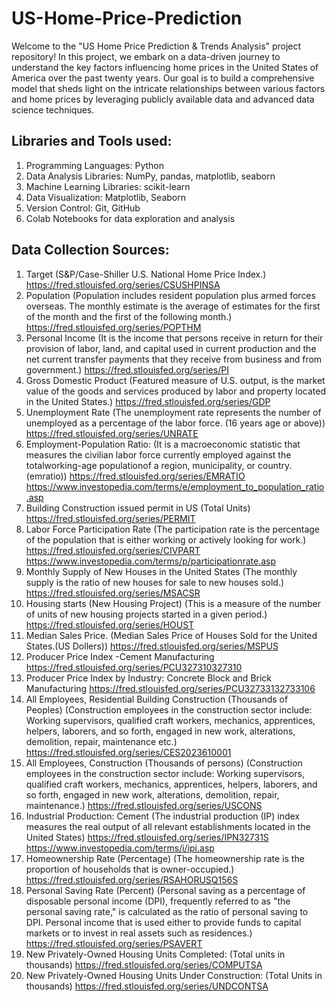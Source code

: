 # US-Home-Price-Prediction

Welcome to the "US Home Price Prediction & Trends Analysis" project repository! In this project, we embark on a data-driven journey to understand the key factors influencing home prices in the United States of America over the past twenty years. Our goal is to build a comprehensive model that sheds light on the intricate relationships between various factors and home prices by leveraging publicly available data and advanced data science techniques. 

## Libraries and Tools used:

1. Programming Languages: Python
2. Data Analysis Libraries: NumPy, pandas, matplotlib, seaborn
3. Machine Learning Libraries: scikit-learn
4. Data Visualization: Matplotlib, Seaborn
5. Version Control: Git, GitHub
6. Colab Notebooks for data exploration and analysis

## Data Collection Sources:

1. Target (S&P/Case-Shiller U.S. National Home Price Index.) https://fred.stlouisfed.org/series/CSUSHPINSA
2. Population (Population includes resident population plus armed forces overseas.  The monthly estimate is the average of estimates for the first of the month and the first of the following month.) https://fred.stlouisfed.org/series/POPTHM
3. Personal Income (It is the income that persons receive in return for their provision of labor, land, and capital used in current production and the net current transfer payments that they receive from business and from government.) https://fred.stlouisfed.org/series/PI
4. Gross Domestic Product (Featured measure of U.S. output, is the market value of the goods and services produced by labor and property located in the United States.) https://fred.stlouisfed.org/series/GDP
5. Unemployment Rate (The unemployment rate represents the number of unemployed as a percentage of the labor force. (16 years age or above)) https://fred.stlouisfed.org/series/UNRATE
6. Employment-Population Ratio: (It is a macroeconomic statistic that measures the civilian labor force currently employed against the totalworking-age populationof a region, municipality, or country. (emratio)) https://fred.stlouisfed.org/series/EMRATIO https://www.investopedia.com/terms/e/employment_to_population_ratio.asp
7. Building Construction issued permit in US (Total Units) https://fred.stlouisfed.org/series/PERMIT
8. Labor Force Participation Rate (The participation rate is the percentage of the population that is either working or actively looking for work.) https://fred.stlouisfed.org/series/CIVPART https://www.investopedia.com/terms/p/participationrate.asp
9. Monthly Supply of New Houses in the United States (The monthly supply is the ratio of new houses for sale to new houses sold.) https://fred.stlouisfed.org/series/MSACSR
10. Housing starts (New Housing Project) (This is a measure of the number of units of new housing projects started in a given period.) https://fred.stlouisfed.org/series/HOUST
11. Median Sales Price. (Median Sales Price of Houses Sold for the United States.(US Dollers)) https://fred.stlouisfed.org/series/MSPUS
12. Producer Price Index -Cement Manufacturing https://fred.stlouisfed.org/series/PCU327310327310
13. Producer Price Index by Industry: Concrete Block and Brick Manufacturing https://fred.stlouisfed.org/series/PCU32733132733106
14. All Employees, Residential Building Construction (Thousands of Peoples) (Construction employees in the construction sector include: Working supervisors, qualified craft workers, mechanics, apprentices, helpers, laborers, and so forth, engaged in new work, alterations, demolition, repair, maintenance etc.) https://fred.stlouisfed.org/series/CES2023610001
15. All Employees, Construction (Thousands of persons) (Construction employees in the construction sector include: Working supervisors, qualified craft workers, mechanics, apprentices, helpers, laborers, and so forth, engaged in new work, alterations, demolition, repair, maintenance.) https://fred.stlouisfed.org/series/USCONS
16. Industrial Production: Cement (The industrial production (IP) index measures the real output of all relevant establishments located in the United States) https://fred.stlouisfed.org/series/IPN32731S https://www.investopedia.com/terms/i/ipi.asp
17. Homeownership Rate (Percentage) (The homeownership rate is the proportion of households that is owner-occupied.)
https://fred.stlouisfed.org/series/RSAHORUSQ156S
18. Personal Saving Rate (Percent) (Personal saving as a percentage of disposable personal income (DPI), frequently referred to as "the personal saving rate," is calculated as the ratio of personal saving to DPI. Personal income that is used either to provide funds to capital markets or to invest in real assets such as residences.)
https://fred.stlouisfed.org/series/PSAVERT
19. New Privately-Owned Housing Units Completed: (Total units in thousands) https://fred.stlouisfed.org/series/COMPUTSA
20. New Privately-Owned Housing Units Under Construction: (Total Units in thousands) 
https://fred.stlouisfed.org/series/UNDCONTSA
